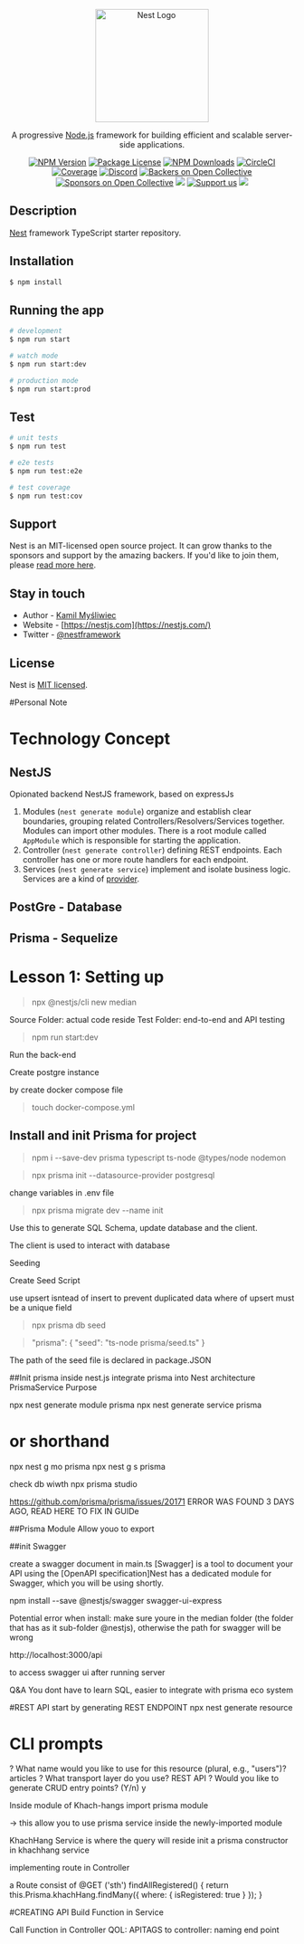 <p align="center">
  <a href="http://nestjs.com/" target="blank"><img src="https://nestjs.com/img/logo-small.svg" width="200" alt="Nest Logo" /></a>
</p>

[circleci-image]: https://img.shields.io/circleci/build/github/nestjs/nest/master?token=abc123def456
[circleci-url]: https://circleci.com/gh/nestjs/nest

  <p align="center">A progressive <a href="http://nodejs.org" target="_blank">Node.js</a> framework for building efficient and scalable server-side applications.</p>
    <p align="center">
<a href="https://www.npmjs.com/~nestjscore" target="_blank"><img src="https://img.shields.io/npm/v/@nestjs/core.svg" alt="NPM Version" /></a>
<a href="https://www.npmjs.com/~nestjscore" target="_blank"><img src="https://img.shields.io/npm/l/@nestjs/core.svg" alt="Package License" /></a>
<a href="https://www.npmjs.com/~nestjscore" target="_blank"><img src="https://img.shields.io/npm/dm/@nestjs/common.svg" alt="NPM Downloads" /></a>
<a href="https://circleci.com/gh/nestjs/nest" target="_blank"><img src="https://img.shields.io/circleci/build/github/nestjs/nest/master" alt="CircleCI" /></a>
<a href="https://coveralls.io/github/nestjs/nest?branch=master" target="_blank"><img src="https://coveralls.io/repos/github/nestjs/nest/badge.svg?branch=master#9" alt="Coverage" /></a>
<a href="https://discord.gg/G7Qnnhy" target="_blank"><img src="https://img.shields.io/badge/discord-online-brightgreen.svg" alt="Discord"/></a>
<a href="https://opencollective.com/nest#backer" target="_blank"><img src="https://opencollective.com/nest/backers/badge.svg" alt="Backers on Open Collective" /></a>
<a href="https://opencollective.com/nest#sponsor" target="_blank"><img src="https://opencollective.com/nest/sponsors/badge.svg" alt="Sponsors on Open Collective" /></a>
  <a href="https://paypal.me/kamilmysliwiec" target="_blank"><img src="https://img.shields.io/badge/Donate-PayPal-ff3f59.svg"/></a>
    <a href="https://opencollective.com/nest#sponsor"  target="_blank"><img src="https://img.shields.io/badge/Support%20us-Open%20Collective-41B883.svg" alt="Support us"></a>
  <a href="https://twitter.com/nestframework" target="_blank"><img src="https://img.shields.io/twitter/follow/nestframework.svg?style=social&label=Follow"></a>
</p>
  <!--[![Backers on Open Collective](https://opencollective.com/nest/backers/badge.svg)](https://opencollective.com/nest#backer)
  [![Sponsors on Open Collective](https://opencollective.com/nest/sponsors/badge.svg)](https://opencollective.com/nest#sponsor)-->

## Description

[Nest](https://github.com/nestjs/nest) framework TypeScript starter repository.

## Installation

```bash
$ npm install
```

## Running the app

```bash
# development
$ npm run start

# watch mode
$ npm run start:dev

# production mode
$ npm run start:prod
```

## Test

```bash
# unit tests
$ npm run test

# e2e tests
$ npm run test:e2e

# test coverage
$ npm run test:cov
```

## Support

Nest is an MIT-licensed open source project. It can grow thanks to the sponsors and support by the amazing backers. If you'd like to join them, please [read more here](https://docs.nestjs.com/support).

## Stay in touch

- Author - [Kamil Myśliwiec](https://kamilmysliwiec.com)
- Website - [https://nestjs.com](https://nestjs.com/)
- Twitter - [@nestframework](https://twitter.com/nestframework)

## License

Nest is [MIT licensed](LICENSE).

#Personal Note

# Technology Concept

## **NestJS**

Opionated backend NestJS framework, based on expressJs

1. Modules (`nest generate module`) organize and establish clear boundaries, grouping related Controllers/Resolvers/Services together. Modules can import other modules.
   There is a root module called `AppModule` which is responsible for starting the application.
2. Controller (`nest generate controller`) defining REST endpoints. Each controller has one or more route handlers for each endpoint.
3. Services (`nest generate service`) implement and isolate business logic. Services are a kind of [provider](https://docs.nestjs.com/providers).

## PostGre - Database

## Prisma - Sequelize

# Lesson 1: Setting up

> npx @nestjs/cli new median

Source Folder: actual code reside
Test Folder: end-to-end and API testing

> npm run start:dev

Run the back-end

Create postgre instance

by create docker compose file

> touch docker-compose.yml

## Install and init Prisma for project

> npm i --save-dev prisma typescript ts-node @types/node nodemon

> npx prisma init --datasource-provider postgresql

change variables in .env file

> npx prisma migrate dev --name init

Use this to generate SQL Schema, update database and the client.

The client is used to interact with database

Seeding

Create Seed Script

use upsert isntead of insert to prevent duplicated data
where of upsert must be a unique field

> npx prisma db seed

> "prisma": {
> "seed": "ts-node prisma/seed.ts"
> }

The path of the seed file is declared in package.JSON

##Init prisma inside nest.js
integrate prisma into Nest architecture
PrismaService Purpose

npx nest generate module prisma
npx nest generate service prisma

# or shorthand

npx nest g mo prisma
npx nest g s prisma

check db wiwth npx prisma studio

https://github.com/prisma/prisma/issues/20171 ERROR WAS FOUND 3 DAYS AGO, READ HERE TO FIX IN GUIDe

##Prisma Module
Allow youo to export

##init Swagger

create a swagger document in main.ts
[Swagger] is a tool to document your API using the [OpenAPI specification]Nest has a dedicated module for Swagger, which you will be using shortly.

npm install --save @nestjs/swagger swagger-ui-express

Potential error when install: make sure youre in the median folder (the folder that has as it sub-folder @nestjs), otherwise the path for swagger will be wrong

http://localhost:3000/api

to access swagger ui after running server

Q&A
You dont have to learn SQL, easier to integrate with prisma eco system

#REST API
start by generating REST ENDPOINT
npx nest generate resource

# CLI prompts

? What name would you like to use for this resource (plural, e.g., "users")? articles
? What transport layer do you use? REST API
? Would you like to generate CRUD entry points? (Y/n) y

Inside module of Khach-hangs
import prisma module

-> this allow you to use prisma service inside the newly-imported module

KhachHang Service is where the query will reside
init a prisma constructor in khachhang service

implementing route in Controller

a Route consist of
@GET ('sth')
findAllRegistered() {
return this.Prisma.khachHang.findMany({ where: { isRegistered: true } });
}

#CREATING API
Build Function in Service

Call Function in Controller
QOL:
APITAGS to controller: naming end point
